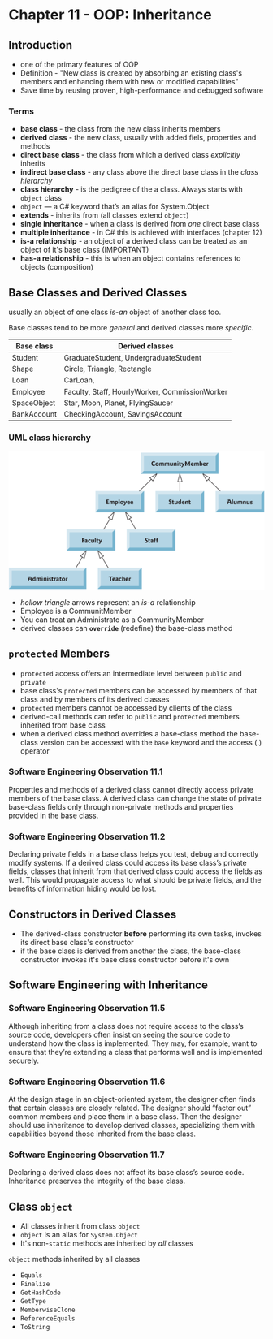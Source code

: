 # Chapter 11 - OOP: Inheritance #

## Introduction ##

* one of the primary features of OOP
* Definition - "New class is created by absorbing an existing class's members and enhancing them with new or modified capabilities"
* Save time by reusing proven, high-performance and debugged software

### Terms ###

* **base class** - the class from the new class inherits members
* **derived class** - the new class, usually with added fiels, properties and methods
* **direct base class** - the class from which a derived class *explicitly* inherits
* **indirect base class** - any class above the direct base class in the *class hierarchy*
* **class hierarchy** - is the pedigree of the a class. Always starts with `object` class
* `object` — a C# keyword that’s an alias for System.Object
* **extends** - inherits from (all classes extend `object`)
* **single inheritance** - when a class is derived from *one* direct base class
* **multiple inheritance** - in C# this is achieved with interfaces (chapter 12)
* **is-a relationship** - an object of a derived class can be treated as an object of it's base class (IMPORTANT)
* **has-a relationship** - this is when an object contains references to objects (composition)

## Base Classes and Derived Classes ##

usually an object of one class *is-an* object of another class too.

Base classes tend to be more *general* and derived classes more *specific*.

| Base class | Derived classes |
|-|-|
| Student | GraduateStudent, UndergraduateStudent
| Shape | Circle, Triangle, Rectangle
| Loan | CarLoan, | HomeImprovementLoan, MortgageLoan
| Employee | Faculty, Staff, HourlyWorker, CommissionWorker
| SpaceObject | Star, Moon, Planet, FlyingSaucer
| BankAccount | CheckingAccount, SavingsAccount

### UML class hierarchy ###

![uml class hierarchy](images\uml-class-hierarchy.png)

* *hollow triangle* arrows represent an *is-a* relationship
* Employee is a CommunitMember
* You can treat an Administrato as a CommunityMember
* derived classes can **`override`** (redefine) the base-class method

## `protected` Members ##

* `protected` access offers an intermediate level between `public` and `private`
* base class's `protected` members can be accessed by members of that class and by members of its derived classes
* `protected` members cannot be accessed by clients of the class
* derived-call methods can refer to `public` and `protected` members inherited from base class
* when a derived class method overrides a base-class method the base-class version can be accessed with the `base` keyword and the access (.) operator

### Software Engineering Observation 11.1 ###

Properties and methods of a derived class cannot directly access private members of the base class.
A derived class can change the state of private base-class fields only through non-private methods and properties provided in the base class.

### Software Engineering Observation 11.2 ###

Declaring private fields in a base class helps you test, debug and correctly modify systems.
If a derived class could access its base class’s private fields, classes that inherit from that derived class could access the fields as well.
This would propagate access to what should be private fields, and the benefits of information hiding would be lost.

## Constructors in Derived Classes ##

* The derived-class constructor **before** performing its own tasks, invokes its direct base class's constructor
* if the base class is derived from another the class, the base-class constructor invokes it's base class constructor before it's own

## Software Engineering with Inheritance ##

### Software Engineering Observation 11.5 ###

Although inheriting from a class does not require access to the class’s source code,
 developers often insist on seeing the source code to understand how the class is implemented. They may, for example, want to ensure that 
 they’re extending a class that performs well and is implemented securely.

### Software Engineering Observation 11.6 ###

At the design stage in an object-oriented system, the designer often finds that certain classes are closely related.
The designer should “factor out” common members and place them in a base class.
Then the designer should use inheritance to develop derived classes, specializing them with capabilities beyond those inherited from the base class.

### Software Engineering Observation 11.7 ###

Declaring a derived class does not affect its base class’s source code. Inheritance preserves the integrity of the base class.

## Class `object` ##

* All classes inherit from class `object`
* `object` is an alias for `System.Object` 
* It's non-`static` methods are inherited by *all* classes

`object` methods inherited by all classes

* `Equals`
* `Finalize`
* `GetHashCode`
* `GetType`
* `MemberwiseClone`
* `ReferenceEquals`
* `ToString`